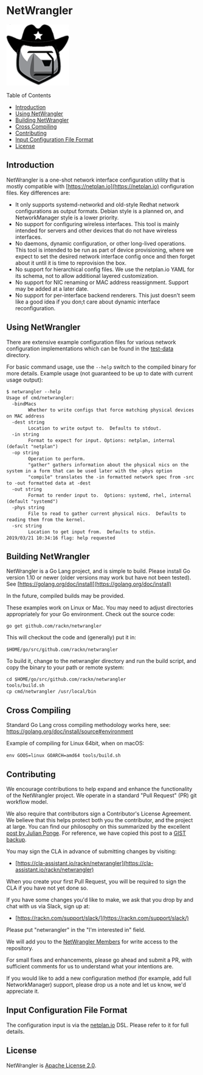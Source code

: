 # NetWrangler

![Cloudia the NetWrangler](images/netwrangler.png)

Table of Contents
* [Introduction](#introduction)
* [Using NetWrangler](#using-netwrangler)
* [Building NetWrangler](#building-netwrangler)
* [Cross Compiling](#cross-compiling)
* [Contributing](#contributing)
* [Input Configuration File Format](#input-configuration-file-format)
* [License](#license)


## Introduction
NetWrangler is a one-shot network interface configuration utility that
is mostly compatible with [https://netplan.io](https://netplan.io)
configuration files.  Key differences are:

* It only supports systemd-networkd and old-style Redhat network
  configurations as output formats.  Debian style is a planned on, and
  NetworkManager style is a lower priority.
* No support for configuring wireless interfaces.  This tool is mainly
  intended for servers and other devices that do not have wireless
  interfaces.
* No daemons, dynamic configuration, or other long-lived operations.
  This tool is intended to be run as part of device provisioning,
  where we expect to set the desired network interface config once and
  then forget about it until it is time to reprovision the box.
* No support for hierarchical config files.  We use the netplan.io
  YAML for its schema, not to allow additional layered customization.
* No support for NIC renaming or MAC address reassignment.  Support
  may be added at a later date.
* No support for per-interface backend renderers.  This just doesn't
  seem like a good idea if you don;t care about dynamic interface
  reconfiguration.

## Using NetWrangler

There are extensive example configuration files for various network
configuration implementations which can be found in the
[test-data](https://github.com/rackn/netwrangler/tree/master/test-data)
directory.

For basic command usage, use the `--help` switch to the compiled
binary for more details.  Example usage (not guaranteed to be up
to date with current usage output):

```shell
$ netwrangler --help
Usage of cmd/netwrangler:
  -bindMacs
    	Whether to write configs that force matching physical devices on MAC address
  -dest string
    	Location to write output to.  Defaults to stdout.
  -in string
    	Format to expect for input. Options: netplan, internal (default "netplan")
  -op string
    	Operation to perform.
    	"gather" gathers information about the physical nics on the system in a form that can be used later with the -phys option
    	"compile" translates the -in formatted network spec from -src to -out formatted data at -dest
  -out string
    	Format to render input to.  Options: systemd, rhel, internal (default "systemd")
  -phys string
    	File to read to gather current physical nics.  Defaults to reading them from the kernel.
  -src string
    	Location to get input from.  Defaults to stdin.
2019/03/21 10:34:16 flag: help requested
```

## Building NetWrangler

NetWrangler is a Go Lang project, and is simple to build.  Please
install Go version 1.10 or newer (older versions may work but have
not been tested).  See [https://golang.org/doc/install[(https://golang.org/doc/install)

In the future, compiled builds may be provided.

These examples work on Linux or Mac.  You may need to adjust directories
appropriately for your Go environment.  Check out the source code:

```shell
go get github.com/rackn/netwrangler
```

This will checkout the code and (generally) put it in:

`$HOME/go/src/github.com/rackn/netwrangler`

To build it, change to the netwrangler directory and run the build script,
and copy the binary to your path or remote system:

```shell
cd $HOME/go/src/github.com/rackn/netwrangler
tools/build.sh
cp cmd/netwrangler /usr/local/bin
```


## Cross Compiling

Standard Go Lang cross compiling methodology works here, see:
https://golang.org/doc/install/source#environment

Example of compiling for Linux 64bit, when on macOS:

`env GOOS=linux GOARCH=amd64 tools/build.sh`


## Contributing

We encourage contributions to help expand and enhance the functionality
of the NetWrangler project.  We operate in a standard "Pull Request" (PR)
git workflow model.

We also require that contributors sign a Contributor's License Agreement.
We believe that this helps protect both you the contributor, and the
project at large.  You can find our philosophy on this summarized by the
excellent [post by Julian Ponge](https://julien.ponge.org/blog/in-defense-of-contributor-license-agreements/
).  For reference, we have copied this post to a
[GIST backup](https://gist.githubusercontent.com/sygibson/6b485dabe31be5c8cf32d9ffd321908c/raw/46de6d2dca0dbe97fc55042fb2f7e33f1a799e6f/why-cla.txt).

You may sign the CLA in advance of submitting changes by visiting:

* [https://cla-assistant.io/rackn/netwrangler](https://cla-assistant.io/rackn/netwrangler)

When you create your first Pull Request, you will be required to sign
the CLA if you have not yet done so.

If you have some changes you'd like to make, we ask that you drop by and
chat with us via Slack, sign up at:

* [https://rackn.com/support/slack/](https://rackn.com/support/slack/)

Please put "netwrangler" in the "I'm interested in" field.

We will add you to the [NetWrangler Members](https://github.com/orgs/rackn/teams/netwrangler/members)
for write access to the repository.

For small fixes and enhancements, please go ahead and submit a PR, with
sufficient comments for us to understand what your intentions are.

If you would like to add a new configuration method (for example, add
full NetworkManager) support, please drop us a note and let us know,
we'd appreciate it.


## Input Configuration File Format

The configuration input is via the [netplan.io](https://netplan.io/) DSL.
Please refer to it for full details.

## License

NetWrangler is [Apache License 2.0](https://github.com/rackn/netwrangler/blob/master/LICENSE).
